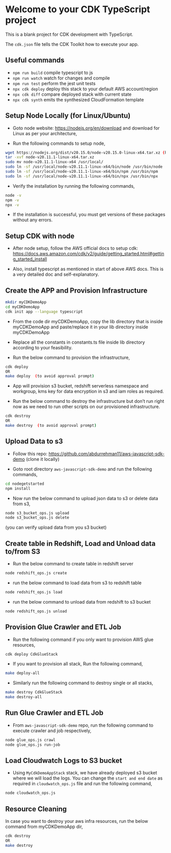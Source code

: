 # Welcome to your CDK TypeScript project

This is a blank project for CDK development with TypeScript.

The `cdk.json` file tells the CDK Toolkit how to execute your app.

## Useful commands

* `npm run build`   compile typescript to js
* `npm run watch`   watch for changes and compile
* `npm run test`    perform the jest unit tests
* `npx cdk deploy`  deploy this stack to your default AWS account/region
* `npx cdk diff`    compare deployed stack with current state
* `npx cdk synth`   emits the synthesized CloudFormation template


## Setup Node Locally (for Linux/Ubuntu)

- Goto node website: https://nodejs.org/en/download and download for Linux as per your architecture,

- Run the following commands to setup node,

```bash
wget https://nodejs.org/dist/v20.15.0/node-v20.15.0-linux-x64.tar.xz (https://nodejs.org/en/download/prebuilt-binaries), Choose Linux and x64
tar -xvf node-v20.11.1-linux-x64.tar.xz
sudo mv node-v20.11.1-linux-x64 /usr/local/
sudo ln -sf /usr/local/node-v20.11.1-linux-x64/bin/node /usr/bin/node
sudo ln -sf /usr/local/node-v20.11.1-linux-x64/bin/npm /usr/bin/npm
sudo ln -sf /usr/local/node-v20.11.1-linux-x64/bin/npx /usr/bin/npx
```

- Verify the installation by running the following commands,

```bash
node -v
npm -v
npx -v
```

- If the installation is successful, you must get versions of these packages without any errors.

## Setup CDK with node

- After node setup, follow the AWS official docs to setup cdk: https://docs.aws.amazon.com/cdk/v2/guide/getting_started.html#getting_started_install 


- Also, install typescript as mentioned in start of above AWS docs. This is a very detailed doc and self-explanatory.


## Create the APP and Provision Infrastructure

```bash
mkdir myCDKDemoApp
cd myCDKDemoApp
cdk init app --language typescript
```

- From the code dir myCDKDemoApp, copy the lib directory that is inside myCDKDemoApp and paste/replace it in your lib directory inside myCDKDemoApp

- Replace all the constants in constants.ts file inside lib directory according to your feasibility.

- Run the below command to provision the infrastructure,

```bash
cdk deploy
OR
make deploy  (to avoid approval prompt)
```

- App will provision s3 bucket, redshift serverless namespace and workgroup, kms key for data encryption in s3 and iam roles as required.

- Run the below command to destroy the infrastructure but don’t run right now as we need to run other scripts on our provisioned infrastructure. 

```bash
cdk destroy
OR
make destroy  (to avoid approval prompt)
```

## Upload Data to s3

- Follow this repo: https://github.com/abdurrehman11/aws-javascript-sdk-demo (clone it locally)

- Goto root directory `aws-javascript-sdk-demo` and run the following commands,

```bash
cd nodegetstarted
npm install
```

- Now run the below command to upload json data to s3 or delete data from s3,

```bash
node s3_bucket_ops.js upload
node s3_bucket_ops.js delete
```

(you can verify upload data from you s3 bucket)


## Create table in Redshift, Load and Unload data to/from S3

- Run the below command to create table in redshift server

```bash
node redshift_ops.js create
```

- run the below command to load data from s3 to redshift table

```bash
node redshift_ops.js load
```

- run the below command to unload data from redshift to s3 bucket
```bash
node redshift_ops.js unload
```

## Provision Glue Crawler and ETL Job
- Run the following command if you only want to provision AWS glue resources,

```bash
cdk deploy CdkGlueStack
```

- If you want to provision all stack, Run the following command,

```bash
make deploy-all
```

- Similarly run the following command to destroy single or all stacks,
```bash
make destroy CdkGlueStack
make destroy-all
```

## Run Glue Crawler and ETL Job
- From `aws-javascript-sdk-demo` repo, run the following command to execute crawler and job respectively,

```bash
node glue_ops.js crawl
node glue_ops.js run-job
```

## Load Cloudwatch Logs to S3 bucket
- Using `MyCdkDemoAppStack` stack, we have already deployed s3 bucket where we will load the logs. You can change the `start and end date` as required in `cloudwatch_ops.js` file and run the following command,

```bash
node cloudwatch_ops.js
```
  
## Resource Cleaning

In case you want to destroy your aws infra resources, run the below command from myCDKDemoApp dir, 

```bash
cdk destroy
OR
make destroy
```

